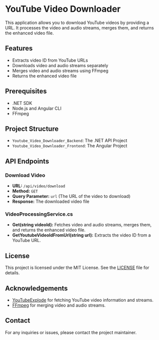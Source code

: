 # YouTube Video Downloader

This application allows you to download YouTube videos by providing a URL. It processes the video and audio streams, merges them, and returns the enhanced video file.

## Features

- Extracts video ID from YouTube URLs
- Downloads video and audio streams separately
- Merges video and audio streams using FFmpeg
- Returns the enhanced video file

## Prerequisites

- .NET SDK
- Node.js and Angular CLI
- FFmpeg

## Project Structure

- `Youtube_Video_Downloader_Backend`: The .NET API Project
- `Youtube_Video_Downloader_Frontend`: The Angular Project


## API Endpoints

### Download Video

- **URL:** `/api/video/download`
- **Method:** `GET`
- **Query Parameter:** `url` (The URL of the video to download)
- **Response:** The downloaded video file


### VideoProcessingService.cs

- **Get(string videoId):** Fetches video and audio streams, merges them, and returns the enhanced video file.
- **GetYoutubeVideoIdFromUrl(string url):** Extracts the video ID from a YouTube URL.

## License

This project is licensed under the MIT License. See the [LICENSE](LICENSE) file for details.

## Acknowledgements

- [YouTubeExplode](https://github.com/Tyrrrz/YoutubeExplode) for fetching YouTube video information and streams.
- [FFmpeg](https://ffmpeg.org/) for merging video and audio streams.

## Contact

For any inquiries or issues, please contact the project maintainer.
